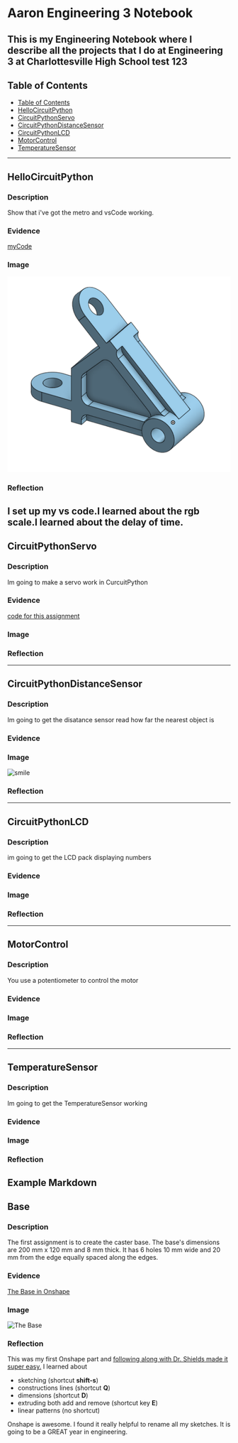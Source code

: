 # Aaron Engineering 3 Notebook
This is my Engineering Notebook where I describe all the projects that I do at Engineering 3 at Charlottesville High School
test 123
---
## Table of Contents
* [Table of Contents](#Table-of-Contents)
* [HelloCircuitPython](#HelloCircuitPython)
* [CircuitPythonServo](#CircuitPythonServo)
* [CircuitPythonDistanceSensor](#CircuitPythonDistanceSensor)
* [CircuitPythonLCD](#CircuitPythonLCD)
* [MotorControl](#MotorControl)
* [TemperatureSensor](#TemperatureSensor)

---

## HelloCircuitPython

### Description

Show that i've got the metro and vsCode working.

### Evidence

[myCode](myRGBLED.py)

### Image

![sa](./Images/SwingArm.png)

### Reflection

I set up my vs code.I learned about the rgb scale.I learned about the delay of time.
---


## CircuitPythonServo

### Description

Im going to make a servo work in CurcuitPython

### Evidence

[code for this assignment ](myRGBLED.py)

### Image

### Reflection

---


## CircuitPythonDistanceSensor

### Description
Im going to get the disatance sensor read how far the nearest object is
### Evidence

### Image

![smile](./Images/smile.png)

### Reflection

------


## CircuitPythonLCD

### Description
im going to get the LCD pack displaying numbers
### Evidence

### Image

### Reflection
---


## MotorControl

### Description
You use a potentiometer to control the motor
 
### Evidence

### Image

### Reflection
---


## TemperatureSensor

### Description
 Im going to get the TemperatureSensor working
### Evidence

### Image

### Reflection




## Example Markdown
## Base

### Description

The first assignment is to create the caster base.  The base's dimensions are 200 mm x 120 mm and 8 mm thick.  It has 6 holes 10 mm wide and 20 mm from the edge equally spaced along the edges.

### Evidence
[The Base in Onshape](https://cvilleschools.onshape.com/documents/0d70f655203ca304cb3c5b7d/w/f55603f962f6fc74f5548a68/e/41d730c570a8d75fce9f51b6)

### Image

<img src="images/Base.jpg" alt="The Base" width="200">

### Reflection

This was my first Onshape part and [following along with Dr. Shields made it super easy.](https://www.youtube.com/watch?v=93BFUD-HAG8&feature=emb_title&scrlybrkr=5670f0b4)  I learned about 
* sketching (shortcut **shift-s**)
* constructions lines (shortcut **Q**)
* dimensions (shortcut **D**)
* extruding both add and remove (shortcut key **E**)
* linear patterns (no shortcut)

Onshape is awesome.  I found it really helpful to rename all my sketches.  It is going to be a GREAT year in engineering.
